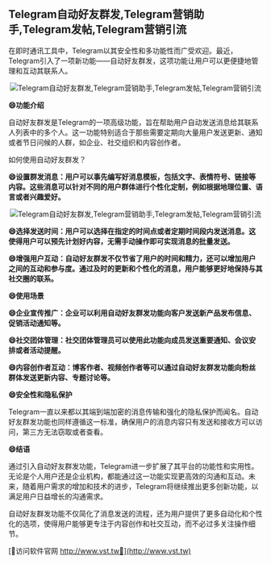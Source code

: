 ## **Telegram自动好友群发,Telegram营销助手,Telegram发帖,Telegram营销引流**

在即时通讯工具中，Telegram以其安全性和多功能性而广受欢迎。最近，Telegram引入了一项新功能——自动好友群发，这项功能让用户可以更便捷地管理和互动其联系人。

 <center><img src="https://vst.tw/MP4/tuiguang/png/6.png" alt="Telegram自动好友群发,Telegram营销助手,Telegram发帖,Telegram营销引流"></center>

**😄功能介绍**

自动好友群发是Telegram的一项高级功能，旨在帮助用户自动发送消息给其联系人列表中的多个人。这一功能特别适合于那些需要定期向大量用户发送更新、通知或者节日问候的人群，如企业、社交组织和内容创作者。

如何使用自动好友群发？

**😄设置群发消息：用户可以事先编写好消息模板，包括文字、表情符号、链接等内容。这些消息可以针对不同的用户群体进行个性化定制，例如根据地理位置、语言或者兴趣爱好。**

 <center><img src="https://vst.tw/MP4/tuiguang/png/8.png" alt="Telegram自动好友群发,Telegram营销助手,Telegram发帖,Telegram营销引流"></center>

**😄选择发送时间：用户可以选择在指定的时间点或者定期时间段内发送消息。这使得用户可以预先计划好内容，无需手动操作即可实现消息的批量发送。**

**😄增强用户互动：自动好友群发不仅节省了用户的时间和精力，还可以增加用户之间的互动和参与度。通过及时的更新和个性化的消息，用户能够更好地保持与其社交圈的联系。**

**😄使用场景**

**😄企业宣传推广：企业可以利用自动好友群发功能向客户发送新产品发布信息、促销活动通知等。**

**😄社交团体管理：社交团体管理员可以使用此功能向成员发送重要通知、会议安排或者活动提醒。**

**😄内容创作者互动：博客作者、视频创作者等可以通过自动好友群发功能向粉丝群体发送更新内容、专题讨论等。**

**😄安全性和隐私保护**

Telegram一直以来都以其端到端加密的消息传输和强化的隐私保护而闻名。自动好友群发功能也同样遵循这一标准，确保用户的消息内容只有发送和接收方可以访问，第三方无法窃取或者查看。

**😄结语**

通过引入自动好友群发功能，Telegram进一步扩展了其平台的功能性和实用性。无论是个人用户还是企业机构，都能通过这一功能实现更高效的沟通和互动。未来，随着用户需求的增加和技术的进步，Telegram将继续推出更多创新功能，以满足用户日益增长的沟通需求。

自动好友群发功能不仅简化了消息发送的流程，还为用户提供了更多自动化和个性化的选项，使得用户能够更专注于内容创作和社交互动，而不必过多关注操作细节。


[👻访问软件官网 http://www.vst.tw👻](http://www.vst.tw)
